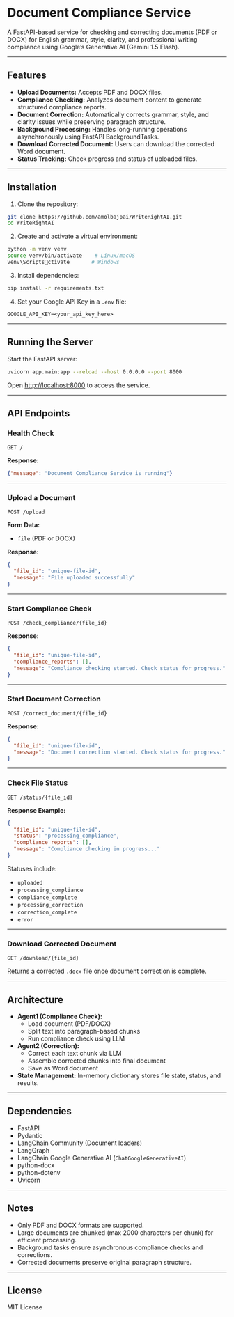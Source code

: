# Document Compliance Service

A FastAPI-based service for checking and correcting documents (PDF or DOCX) for English grammar, style, clarity, and professional writing compliance using Google’s Generative AI (Gemini 1.5 Flash).

---

## Features

- **Upload Documents:** Accepts PDF and DOCX files.
- **Compliance Checking:** Analyzes document content to generate structured compliance reports.
- **Document Correction:** Automatically corrects grammar, style, and clarity issues while preserving paragraph structure.
- **Background Processing:** Handles long-running operations asynchronously using FastAPI BackgroundTasks.
- **Download Corrected Document:** Users can download the corrected Word document.
- **Status Tracking:** Check progress and status of uploaded files.

---

## Installation

1. Clone the repository:
```bash
git clone https://github.com/amolbajpai/WriteRightAI.git
cd WriteRightAI
```

2. Create and activate a virtual environment:
```bash
python -m venv venv
source venv/bin/activate    # Linux/macOS
venv\Scriptsctivate       # Windows
```

3. Install dependencies:
```bash
pip install -r requirements.txt
```

4. Set your Google API Key in a `.env` file:
```
GOOGLE_API_KEY=<your_api_key_here>
```

---

## Running the Server

Start the FastAPI server:
```bash
uvicorn app.main:app --reload --host 0.0.0.0 --port 8000
```

Open [http://localhost:8000](http://localhost:8000) to access the service.

---

## API Endpoints

### Health Check
```http
GET /
```
**Response:**
```json
{"message": "Document Compliance Service is running"}
```

---

### Upload a Document
```http
POST /upload
```
**Form Data:**
- `file` (PDF or DOCX)

**Response:**
```json
{
  "file_id": "unique-file-id",
  "message": "File uploaded successfully"
}
```

---

### Start Compliance Check
```http
POST /check_compliance/{file_id}
```

**Response:**
```json
{
  "file_id": "unique-file-id",
  "compliance_reports": [],
  "message": "Compliance checking started. Check status for progress."
}
```

---

### Start Document Correction
```http
POST /correct_document/{file_id}
```

**Response:**
```json
{
  "file_id": "unique-file-id",
  "message": "Document correction started. Check status for progress."
}
```

---

### Check File Status
```http
GET /status/{file_id}
```

**Response Example:**
```json
{
  "file_id": "unique-file-id",
  "status": "processing_compliance",
  "compliance_reports": [],
  "message": "Compliance checking in progress..."
}
```

Statuses include:
- `uploaded`
- `processing_compliance`
- `compliance_complete`
- `processing_correction`
- `correction_complete`
- `error`

---

### Download Corrected Document
```http
GET /download/{file_id}
```
Returns a corrected `.docx` file once document correction is complete.

---

## Architecture

- **Agent1 (Compliance Check):**
  - Load document (PDF/DOCX)
  - Split text into paragraph-based chunks
  - Run compliance check using LLM
- **Agent2 (Correction):**
  - Correct each text chunk via LLM
  - Assemble corrected chunks into final document
  - Save as Word document
- **State Management:** In-memory dictionary stores file state, status, and results.

---

## Dependencies

- FastAPI
- Pydantic
- LangChain Community (Document loaders)
- LangGraph
- LangChain Google Generative AI (`ChatGoogleGenerativeAI`)
- python-docx
- python-dotenv
- Uvicorn

---

## Notes

- Only PDF and DOCX formats are supported.
- Large documents are chunked (max 2000 characters per chunk) for efficient processing.
- Background tasks ensure asynchronous compliance checks and corrections.
- Corrected documents preserve original paragraph structure.

---

## License

MIT License
